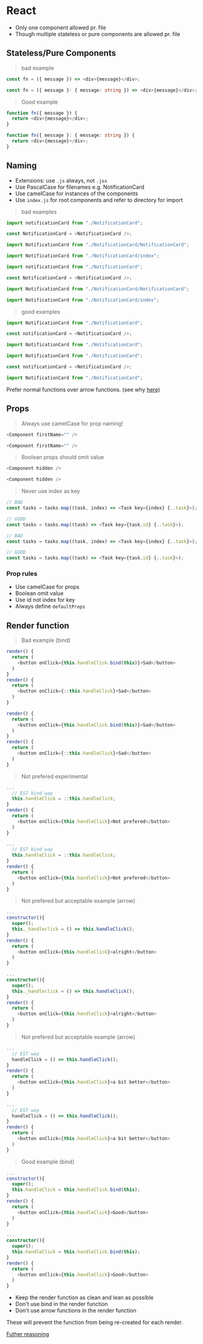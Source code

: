 # React

- Only one component allowed pr. file
- Though multiple stateless or pure components are allowed pr. file

## Stateless/Pure Components

> bad example

```javascript
const fn = ({ message }) => <div>{message}</div>;
```

```typescript
const fn = ({ message }: { message: string }) => <div>{message}</div>;
```

> Good example

```javascript
function fn({ message }) {
  return <div>{message}</div>;
}
```

```typescript
function fn({ message }: { message: string }) {
  return <div>{message}</div>;
}
```

## Naming

- Extensions: use `.js` always, not `.jsx`
- Use PascalCase for filenames e.g. NotificationCard
- Use camelCase for instances of the components
- Use `index.js` for root components and refer to directory for import

> bad examples

```javascript
import notificationCard from "./NotificationCard";

const NotificationCard = <NotificationCard />;

import NotificationCard from "./NotificationCard/NotificationCard";

import NotificationCard from "./NotificationCard/index";
```

```typescript
import notificationCard from "./NotificationCard";

const NotificationCard = <NotificationCard />;

import NotificationCard from "./NotificationCard/NotificationCard";

import NotificationCard from "./NotificationCard/index";
```

> good examples

```javascript
import NotificationCard from "./NotificationCard";

const notificationCard = <NotificationCard />;

import NotificationCard from "./NotificationCard";
```

```typescript
import NotificationCard from "./NotificationCard";

const notificationCard = <NotificationCard />;

import NotificationCard from "./NotificationCard";
```

Prefer normal functions over arrow functions. (see why <a href="https://github.com/airbnb/javascript/issues/794">here</a>)

## Props

> Always use camelCase for prop naming!

```javascript
<Component firstName="" />
```

```typescript
<Component firstName="" />
```

> Boolean props should omit value

```javascript
<Component hidden />
```

```typescript
<Component hidden />
```

> Never use index as key

```javascript
// BAD
const tasks = tasks.map((task, index) => <Task key={index} {..task}>);

// GOOD
const tasks = tasks.map((task) => <Task key={task.id} {..task}>);
```

```typescript
// BAD
const tasks = tasks.map((task, index) => <Task key={index} {..task}>);

// GOOD
const tasks = tasks.map((task) => <Task key={task.id} {..task}>);
```

### Prop rules

- Use camelCase for props
- Boolean omit value
- Use id not index for key
- Always define `defaultProps`

## Render function

> Bad example (bind)

```javascript
render() {
  return (
    <button onClick={this.handleClick.bind(this)}>Sad</button>
  )
}
render() {
  return (
    <button onClick={::this.handleClick}>Sad</button>
  )
}
```

```typescript
render() {
  return (
    <button onClick={this.handleClick.bind(this)}>Sad</button>
  )
}
render() {
  return (
    <button onClick={::this.handleClick}>Sad</button>
  )
}
```

> Not prefered experimental

```javascript
...
  // ES7 bind way
  this.handleClick = ::this.handleClick;
}
render() {
  return (
    <button onClick={this.handleClick}>Not prefered</button>
  )
}
```

```typescript
...
  // ES7 bind way
  this.handleClick = ::this.handleClick;
}
render() {
  return (
    <button onClick={this.handleClick}>Not prefered</button>
  )
}
```

> Not prefered but acceptable example (arrow)

```javascript
...
constructor(){
  super();
  this._handleclick = () => this.handleClick();
}
render() {
  return (
    <button onClick={this.handleClick}>alright</button>
  )
}
```

```typescript
...
constructor(){
  super();
  this._handleclick = () => this.handleClick();
}
render() {
  return (
    <button onClick={this.handleClick}>alright</button>
  )
}
```

> Not prefered but acceptable example (arrow)

```javascript
...
  // ES7 way
  handleClick = () => this.handleClick();
}
render() {
  return (
    <button onClick={this.handleClick}>a bit better</button>
  )
}
```

```typescript
...
  // ES7 way
  handleClick = () => this.handleClick();
}
render() {
  return (
    <button onClick={this.handleClick}>a bit better</button>
  )
}
```

> Good example (bind)

```javascript
...
constructor(){
  super();
  this.handleClick = this.handleClick.bind(this);
}
render() {
  return (
    <button onClick={this.handleClick}>Good</button>
  )
}
```

```typescript
...
constructor(){
  super();
  this.handleClick = this.handleClick.bind(this);
}
render() {
  return (
    <button onClick={this.handleClick}>Good</button>
  )
}
```

- Keep the render function as clean and lean as possible
- Don't use bind in the render function
- Don't use arrow functions in the render function

These will prevent the function from being re-created for each render.

<a href="http://egorsmirnov.me/2015/08/16/react-and-es6-part3.html">Futher reasoning</a>
